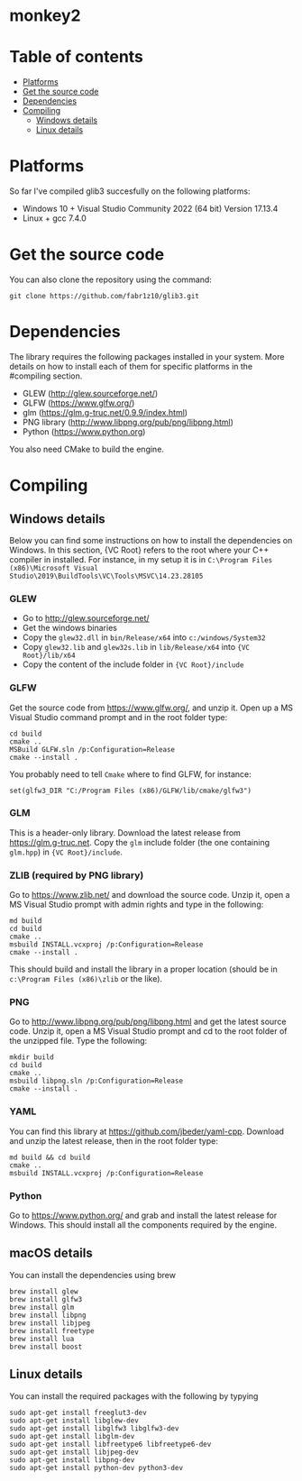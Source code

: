 # monkey2
# Table of contents

* [Platforms](#platforms)
* [Get the source code](#get-the-source-code)
* [Dependencies](#dependencies)
* [Compiling](#compiling)
  * [Windows details](#windows-details)
  * [Linux details](#linux-details)

# Platforms

So far I've compiled glib3 succesfully on the following platforms:

* Windows 10 + Visual Studio Community 2022 (64 bit) Version 17.13.4
* Linux + gcc 7.4.0

# Get the source code

You can also clone the repository using the command:

    git clone https://github.com/fabr1z10/glib3.git

# Dependencies

The library requires the following packages installed in your system. More details on how to install each of them for specific platforms in the #compiling section.

* GLEW (http://glew.sourceforge.net/)
* GLFW (https://www.glfw.org/)
* glm (https://glm.g-truc.net/0.9.9/index.html)
* PNG library (http://www.libpng.org/pub/png/libpng.html)
* Python (https://www.python.org)

You also need CMake to build the engine.

# Compiling

## Windows details

Below you can find some instructions on how to install the dependencies on Windows. In this section, {VC Root} refers to the root where your C++ compiler in installed. For instance, in my setup it is in `C:\Program Files (x86)\Microsoft Visual Studio\2019\BuildTools\VC\Tools\MSVC\14.23.28105`

### GLEW
* Go to http://glew.sourceforge.net/ 
* Get the windows binaries
* Copy the `glew32.dll` in `bin/Release/x64` into `c:/windows/System32` 
* Copy `glew32.lib` and `glew32s.lib` in `lib/Release/x64` into `{VC Root}/lib/x64`
* Copy the content of the include folder in `{VC Root}/include`

### GLFW

Get the source code from https://www.glfw.org/, and unzip it. Open up a MS Visual Studio command prompt and in the root folder type:
    
    cd build
    cmake .. 
    MSBuild GLFW.sln /p:Configuration=Release
    cmake --install .

You probably need to tell `Cmake` where to find GLFW, for instance:

	set(glfw3_DIR "C:/Program Files (x86)/GLFW/lib/cmake/glfw3")


### GLM

This is a header-only library. Download the latest release from https://glm.g-truc.net. Copy the `glm` include folder (the one containing `glm.hpp`) in `{VC Root}/include`.

### ZLIB (required by PNG library)

Go to https://www.zlib.net/ and download the source code. Unzip it, open a MS Visual Studio prompt with admin rights and type in the following:

    md build
    cd build
    cmake ..
    msbuild INSTALL.vcxproj /p:Configuration=Release
	cmake --install .

This should build and install the library in a proper location (should be in `c:\Program Files (x86)\zlib` or the like).

### PNG

Go to http://www.libpng.org/pub/png/libpng.html and get the latest source code. Unzip it, open a MS Visual Studio prompt and cd to the root folder of the unzipped file. Type the following:

    mkdir build
    cd build
    cmake ..
    msbuild libpng.sln /p:Configuration=Release
	cmake --install .
	
### YAML

You can find this library at https://github.com/jbeder/yaml-cpp. Download and unzip the latest release, then in the root folder type:

	md build && cd build
	cmake ..
	msbuild INSTALL.vcxproj /p:Configuration=Release

### Python

Go to https://www.python.org/ and grab and install the latest release for Windows. This should install all the components required by the engine.

## macOS details

You can install the dependencies using brew

    brew install glew
    brew install glfw3
    brew install glm
    brew install libpng
    brew install libjpeg
    brew install freetype
    brew install lua
    brew install boost

## Linux details

You can install the required packages with the following by typying

    sudo apt-get install freeglut3-dev
    sudo apt-get install libglew-dev
    sudo apt-get install libglfw3 libglfw3-dev
    sudo apt-get install libglm-dev
    sudo apt-get install libfreetype6 libfreetype6-dev
    sudo apt-get install libjpeg-dev
    sudo apt-get install libpng-dev
    sudo apt-get install python-dev python3-dev